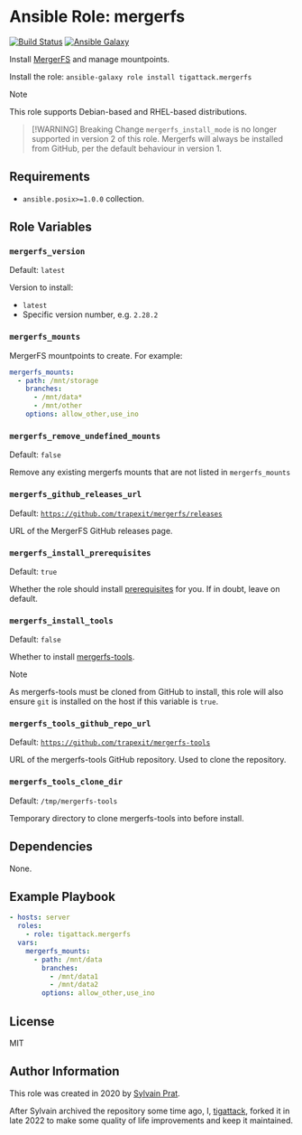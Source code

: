 # Ansible Role: mergerfs

[![Build Status][build_badge]][build_link]
[![Ansible Galaxy][galaxy_badge]][galaxy_link]

Install [MergerFS](https://github.com/trapexit/mergerfs) and manage mountpoints.

Install the role: `ansible-galaxy role install tigattack.mergerfs`

> [!NOTE]
> This role supports Debian-based and RHEL-based distributions.

> [!WARNING] Breaking Change
> `mergerfs_install_mode` is no longer supported in version 2 of this role. Mergerfs will always be installed from GitHub, per the default behaviour in version 1.

## Requirements

* `ansible.posix>=1.0.0` collection.

## Role Variables

### `mergerfs_version`

Default: `latest`

Version to install:
* `latest`
* Specific version number, e.g. `2.28.2`

### `mergerfs_mounts`

MergerFS mountpoints to create. For example:

```yml
mergerfs_mounts:
  - path: /mnt/storage
    branches:
      - /mnt/data*
      - /mnt/other
    options: allow_other,use_ino
```

### `mergerfs_remove_undefined_mounts`

Default: `false`

Remove any existing mergerfs mounts that are not listed in `mergerfs_mounts`

### `mergerfs_github_releases_url`

Default: [`https://github.com/trapexit/mergerfs/releases`](https://github.com/trapexit/mergerfs/releases)

URL of the MergerFS GitHub releases page.

### `mergerfs_install_prerequisites`

Default: `true`

Whether the role should install [prerequisites](defaults/main.yml) for you. If in doubt, leave on default.

### `mergerfs_install_tools`

Default: `false`

Whether to install [mergerfs-tools](https://github.com/trapexit/mergerfs-tools).

> [!NOTE]
> As mergerfs-tools must be cloned from GitHub to install, this role will also ensure `git` is installed on the host if this variable is `true`.

### `mergerfs_tools_github_repo_url`

Default: [`https://github.com/trapexit/mergerfs-tools`](https://github.com/trapexit/mergerfs-tools)

URL of the mergerfs-tools GitHub repository. Used to clone the repository.

### `mergerfs_tools_clone_dir`

Default: `/tmp/mergerfs-tools`

Temporary directory to clone mergerfs-tools into before install.

## Dependencies

None.

## Example Playbook

```yml
- hosts: server
  roles:
    - role: tigattack.mergerfs
  vars:
    mergerfs_mounts:
      - path: /mnt/data
        branches:
          - /mnt/data1
          - /mnt/data2
        options: allow_other,use_ino
```

## License

MIT

## Author Information

This role was created in 2020 by [Sylvain Prat](https://github.com/sprat).

After Sylvain archived the repository some time ago, I, [tigattack](https://github.com/tigattack), forked it in late 2022 to make some quality of life improvements and keep it maintained.


[build_badge]:  https://img.shields.io/github/actions/workflow/status/tigattack/ansible-role-mergerfs/ci.yml?branch=main&label=Molecule%20test
[build_link]:   https://github.com/tigattack/ansible-role-mergerfs/actions?query=workflow:CI
[galaxy_badge]: https://img.shields.io/ansible/role/d/tigattack/mergerfs
[galaxy_link]:  https://galaxy.ansible.com/tigattack/mergerfs
